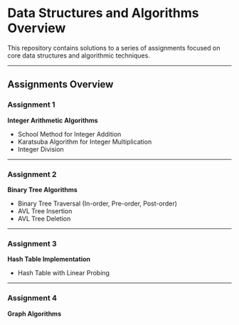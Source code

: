 # Data Structures and Algorithms Overview

This repository contains solutions to a series of assignments focused on core data structures and algorithmic techniques.

---

## Assignments Overview

### Assignment 1
**Integer Arithmetic Algorithms**
- School Method for Integer Addition
- Karatsuba Algorithm for Integer Multiplication
- Integer Division

---

### Assignment 2
**Binary Tree Algorithms**
- Binary Tree Traversal (In-order, Pre-order, Post-order)  
- AVL Tree Insertion  
- AVL Tree Deletion

---

### Assignment 3
**Hash Table Implementation**
- Hash Table with Linear Probing

---

### Assignment 4
**Graph Algorithms**
